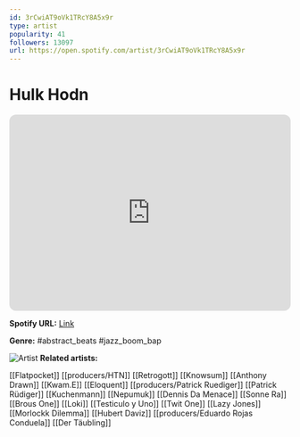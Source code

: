 ```yaml
---
id: 3rCwiAT9oVk1TRcY8A5x9r
type: artist
popularity: 41
followers: 13097
url: https://open.spotify.com/artist/3rCwiAT9oVk1TRcY8A5x9r
---
```

# Hulk Hodn

<iframe style="border-radius:12px" src="https://open.spotify.com/embed/artist/3rCwiAT9oVk1TRcY8A5x9r" width="100%" height="352" frameBorder="0" allowfullscreen="" allow="autoplay; clipboard-write; encrypted-media; fullscreen; picture-in-picture" loading="lazy"></iframe>

**Spotify URL:** [Link](https://open.spotify.com/artist/3rCwiAT9oVk1TRcY8A5x9r)

**Genre:**  #abstract_beats #jazz_boom_bap

![Artist](https://i.scdn.co/image/ab6761610000e5eb10aa9d84861354642380915d)
**Related artists:**

[[Flatpocket]]
[[producers/HTN]]
[[Retrogott]]
[[Knowsum]]
[[Anthony Drawn]]
[[Kwam.E]]
[[Eloquent]]
[[producers/Patrick Ruediger]]
[[Patrick Rüdiger]]
[[Kuchenmann]]
[[Nepumuk]]
[[Dennis Da Menace]]
[[Sonne Ra]]
[[Brous One]]
[[Loki]]
[[Testiculo y Uno]]
[[Twit One]]
[[Lazy Jones]]
[[Morlockk Dilemma]]
[[Hubert Daviz]]
[[producers/Eduardo Rojas Conduela]]
[[Der Täubling]]
